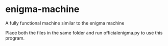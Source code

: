 # enigma-machine
A fully functional machine similar to the enigma machine

Place both the files in the same folder and run officialenigma.py to use this program.
